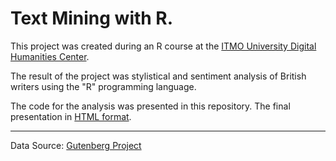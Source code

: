 Text Mining with R.
=====================
This project was created during an R course at the [ITMO University Digital Humanities Center](http://dh.itmo.ru/en_about).

The result of the project was stylistical and sentiment analysis of British writers using the "R" programming language.

The code for the analysis was presented in this repository. The final presentation in [HTML format](https://rpubs.com/Valeria_Stavrova/613736).

***
Data Source: [Gutenberg Project](https://www.gutenberg.org/)

